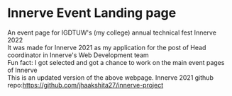 # Innerve Event Landing page
An event page for IGDTUW's (my college) annual technical fest Innerve 2022 <br>
It was made for Innerve 2021 as my application for the post of Head coordinator in Innerve's Web Development team <br>
Fun fact: I got selected and got a chance to work on the main event pages of Innerve <br>
This is an updated version of the above webpage.
Innerve 2021 github repo:https://github.com/jhaakshita27/innerve-project
 
